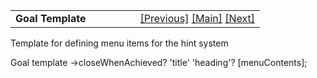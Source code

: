 ---
---
<table width="100%" data-border="0" data-cellspacing="0"
data-cellpadding="3" data-bgcolor="#C0C0C0">
<colgroup>
<col style="width: 50%" />
<col style="width: 50%" />
</colgroup>
<tbody>
<tr>
<td style="text-align: left;"><strong>Goal Template<br />
</strong></td>
<td style="text-align: right;"><a
href="footnotetemplate.html">[Previous]</a> <a
href="generalintroduction.html">[Main]</a> <a
href="hinttemplate.html">[Next]</a></td>
</tr>
</tbody>
</table>

  
Template for defining menu items for the hint system  
  
Goal template -\>closeWhenAchieved? 'title' 'heading'? \[menuContents\];   
  
